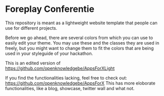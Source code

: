 # Foreplay Conferentie

This repository is meant as a lightweight website template that people can use for different projects.

Before we go ahead, there are several colors from which you can use to easily edit your theme. You may use these
and the classes they are used in freely, but you might want to change them to fit the colors
that are being used in your styleguide of your hackathon. 

This is an edited version of https://github.com/openknowledgebe/AppsForXLight

If you find the functionalities lacking, feel free to check out: https://github.com/openknowledgebe/AppsForX This has more eloborate functionalities, like a blog, showcase, twitter wall and what not. 



